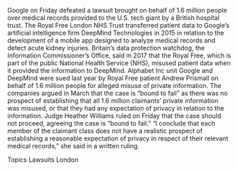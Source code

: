 Google on Friday defeated a lawsuit brought on behalf of 1.6 million people over medical records provided to the U.S. tech giant by a British hospital trust.
The Royal Free London NHS Trust transferred patient data to Google’s artificial intelligence firm DeepMind Technologies in 2015 in relation to the development of a mobile app designed to analyze medical records and detect acute kidney injuries.
Britain’s data protection watchdog, the Information Commissioner’s Office, said in 2017 that the Royal Free, which is part of the public National Health Service (NHS), misused patient data when it provided the information to DeepMind.
Alphabet Inc unit Google and DeepMind were sued last year by Royal Free patient Andrew Prismall on behalf of 1.6 million people for alleged misuse of private information.
The companies argued in March that the case is “bound to fail” as there was no prospect of establishing that all 1.6 million claimants’ private information was misused, or that they had any expectation of privacy in relation to the information.
Judge Heather Williams ruled on Friday that the case should not proceed, agreeing the case is “bound to fail.”
“I conclude that each member of the claimant class does not have a realistic prospect of establishing a reasonable expectation of privacy in respect of their relevant medical records,” she said in a written ruling.

Topics
Lawsuits
London
